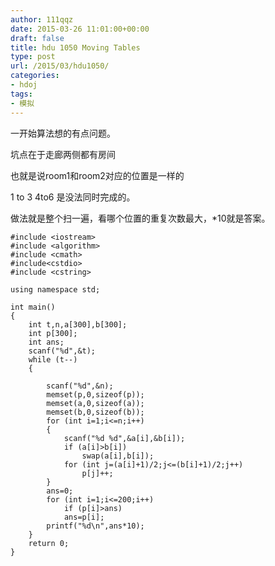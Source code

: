 ```yaml
---
author: 111qqz
date: 2015-03-26 11:01:00+00:00
draft: false
title: hdu 1050 Moving Tables
type: post
url: /2015/03/hdu1050/
categories:
- hdoj
tags:
- 模拟
---
```






一开始算法想的有点问题。

坑点在于走廊两侧都有房间

也就是说room1和room2对应的位置是一样的

1 to 3 4to6 是没法同时完成的。

做法就是整个扫一遍，看哪个位置的重复次数最大，*10就是答案。
 

    
    #include <iostream>
    #include <algorithm>
    #include <cmath>
    #include<cstdio>
    #include <cstring>
    
    using namespace std;
    
    int main()
    {
        int t,n,a[300],b[300];
        int p[300];
        int ans;
        scanf("%d",&t);
        while (t--)
        {
    
            scanf("%d",&n);
            memset(p,0,sizeof(p));
            memset(a,0,sizeof(a));
            memset(b,0,sizeof(b));
            for (int i=1;i<=n;i++)
            {
                scanf("%d %d",&a[i],&b[i]);
                if (a[i]>b[i])
                    swap(a[i],b[i]);
                for (int j=(a[i]+1)/2;j<=(b[i]+1)/2;j++)
                    p[j]++;
            }
            ans=0;
            for (int i=1;i<=200;i++)
                if (p[i]>ans)
                ans=p[i];
            printf("%d\n",ans*10);
        }
        return 0;
    }



